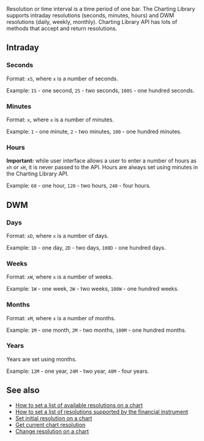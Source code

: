 Resolution or time interval is a time period of one bar. The Charting Library supports intraday resolutions (seconds, minutes, hours) and DWM resolutions (daily, weekly, monthly).
Charting Library API has lots of methods that accept and return resolutions.

## Intraday

### Seconds

Format: `xS`, where `x` is a number of seconds.

Example: `1S` - one second, `2S` - two seconds, `100S` - one hundred seconds.

### Minutes

Format: `x`, where `x` is a number of minutes.

Example: `1` - one minute, `2` - two minutes, `100` - one hundred minutes.

### Hours

**Important:** while user interface allows a user to enter a number of hours as `xh` or `xH`, it is never passed to the API. Hours are always set using minutes in the Charting Library API.

Example: `60` - one hour, `120` - two hours, `240` - four hours.

## DWM

### Days

Format: `xD`, where `x` is a number of days.

Example: `1D` - one day, `2D` - two days, `100D` - one hundred days.

### Weeks

Format: `xW`, where `x` is a number of weeks.

Example: `1W` - one week, `2W` - two weeks, `100W` - one hundred weeks.

### Months

Format: `xM`, where `x` is a number of months.

Example: `1M` - one month, `2M` - two months, `100M` - one hundred months.

### Years

Years are set using months.

Example: `12M` - one year, `24M` - two year, `48M` - four years.

## See also

* [How to set a list of available resolutions on a chart](JS-Api#supported_resolutions)
* [How to set a list of resolutions supported by the financial instrument](Symbology#supported_resolutions)
* [Set initial resolution on a chart](Widget-Constructor#symbol-interval)
* [Get current chart resolution](Chart-Methods#resolution)
* [Change resolution on a chart](Chart-Methods#setresolutionresolution-callback)
